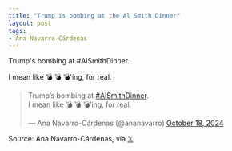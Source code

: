 ```yaml
---
title: "Trump is bombing at the Al Smith Dinner"
layout: post
tags:
- Ana Navarro-Cárdenas
---
```


Trump's bombing at #AlSmithDinner.

I mean like  💣 💣 💣'ing, for real.

<blockquote class="twitter-tweet"><p lang="en" dir="ltr">Trump’s bombing at <a href="https://twitter.com/hashtag/AlSmithDinner?src=hash&amp;ref_src=twsrc%5Etfw">#AlSmithDinner</a>. <br>I mean like 💣 💣 💣’ing, for real.</p>&mdash; Ana Navarro-Cárdenas (@ananavarro) <a href="https://twitter.com/ananavarro/status/1847093805587059041?ref_src=twsrc%5Etfw">October 18, 2024</a></blockquote> <script async src="https://platform.twitter.com/widgets.js" charset="utf-8"></script>

Source: Ana Navarro-Cárdenas, via [𝕏](https://x.com)
